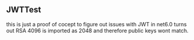 ## JWTTest
this is just a proof of cocept to figure out issues with JWT in net6.0
turns out RSA 4096 is imported as 2048 and therefore public keys wont match.